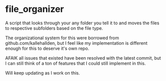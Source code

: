 # file_organizer

A script that looks through your any folder you tell it to and moves the files to respective subfolders based on the file type.

The organizational system for this were borrowed from github.com/kallehallden, but I feel like my implementation is different enough for this to deserve it's own repo.

AFAIK all issues that existed have been resolved with the latest commit, but I can still think of a ton of features that I could still implement in this.

Will keep updating as I work on this.
